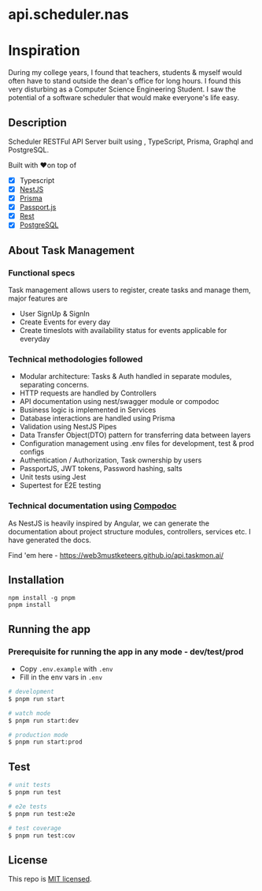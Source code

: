 # api.scheduler.nas

# Inspiration

During my college years, I found that teachers, students & myself would often have to
stand outside the dean's office for long hours. I found this very disturbing as a Computer
Science Engineering Student. I saw the potential of a software scheduler that would make
everyone's life easy.

## Description

Scheduler RESTFul API Server built using , TypeScript, Prisma, Graphql and PostgreSQL.

Built with ❤️on top of

- [x] Typescript
- [x] [NestJS](https://github.com/nestjs/nest)
- [x] [Prisma](https://www.prisma.io)
- [x] [Passport.js](https://docs.nestjs.com/recipes/passport)
- [x] [Rest](https://en.wikipedia.org/wiki/Representational_state_transfer)
- [x] [PostgreSQL](https://www.postgresql.org)

## About Task Management

### Functional specs

Task management allows users to register, create tasks and manage them, major features are

- User SignUp & SignIn
- Create Events for every day
- Create timeslots with availability status for events applicable for everyday

### Technical methodologies followed

- Modular architecture: Tasks & Auth handled in separate modules, separating concerns.
- HTTP requests are handled by Controllers
- API documentation using nest/swagger module or compodoc
- Business logic is implemented in Services
- Database interactions are handled  using Prisma
- Validation using NestJS Pipes
- Data Transfer Object(DTO) pattern for transferring data between layers
- Configuration management using .env files for development, test & prod configs
- Authentication / Authorization, Task ownership by users
- PassportJS, JWT tokens, Password hashing, salts
- Unit tests using Jest
- Supertest for E2E testing

### Technical documentation using [Compodoc](https://web3mustketeers.github.io/api.taskmon.ai/)

As NestJS is heavily inspired by Angular, we can generate the documentation about project
structure modules, controllers, services etc. I have generated the docs.

Find 'em here - https://web3mustketeers.github.io/api.taskmon.ai/

## Installation

```
npm install -g pnpm
pnpm install
```

## Running the app

### Prerequisite for running the app in any mode - dev/test/prod

- Copy `.env.example` with `.env`
- Fill in the env vars in `.env`

```bash
# development
$ pnpm run start

# watch mode
$ pnpm run start:dev

# production mode
$ pnpm run start:prod
```

## Test

```bash
# unit tests
$ pnpm run test

# e2e tests
$ pnpm run test:e2e

# test coverage
$ pnpm run test:cov
```

## License

This repo is [MIT licensed](LICENSE).
